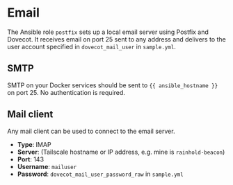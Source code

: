 # Email

The Ansible role `postfix` sets up a local email server using Postfix and Dovecot. It receives email on port 25 sent to any address and delivers to the user account specified in `dovecot_mail_user` in `sample.yml`.

## SMTP

SMTP on your Docker services should be sent to `{{ ansible_hostname }}` on port 25. No authentication is required.

## Mail client

Any mail client can be used to connect to the email server.

-   **Type**: IMAP
-   **Server**: (Tailscale hostname or IP address, e.g. mine is `rainhold-beacon`)
-   **Port**: 143
-   **Username**: `mailuser`
-   **Password**: `dovecot_mail_user_password_raw` in `sample.yml`
